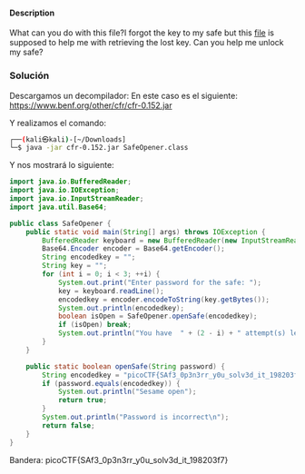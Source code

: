 #### Description

What can you do with this file?I forgot the key to my safe but this [file](https://artifacts.picoctf.net/c/291/SafeOpener.class) is supposed to help me with retrieving the lost key. Can you help me unlock my safe?

### Solución
Descargamos un decompilador:
En este caso es el siguiente: https://www.benf.org/other/cfr/cfr-0.152.jar

Y realizamos el comando:
``` bash
┌──(kali㉿kali)-[~/Downloads]
└─$ java -jar cfr-0.152.jar SafeOpener.class 
```

Y nos mostrará lo siguiente:
``` java
import java.io.BufferedReader;
import java.io.IOException;
import java.io.InputStreamReader;
import java.util.Base64;

public class SafeOpener {
    public static void main(String[] args) throws IOException {
        BufferedReader keyboard = new BufferedReader(new InputStreamReader(System.in));
        Base64.Encoder encoder = Base64.getEncoder();
        String encodedkey = "";
        String key = "";
        for (int i = 0; i < 3; ++i) {
            System.out.print("Enter password for the safe: ");
            key = keyboard.readLine();
            encodedkey = encoder.encodeToString(key.getBytes());
            System.out.println(encodedkey);
            boolean isOpen = SafeOpener.openSafe(encodedkey);
            if (isOpen) break;
            System.out.println("You have  " + (2 - i) + " attempt(s) left");
        }
    }

    public static boolean openSafe(String password) {
        String encodedkey = "picoCTF{SAf3_0p3n3rr_y0u_solv3d_it_198203f7}";
        if (password.equals(encodedkey)) {
            System.out.println("Sesame open");
            return true;
        }
        System.out.println("Password is incorrect\n");
        return false;
    }
}
```

Bandera: picoCTF{SAf3_0p3n3rr_y0u_solv3d_it_198203f7}